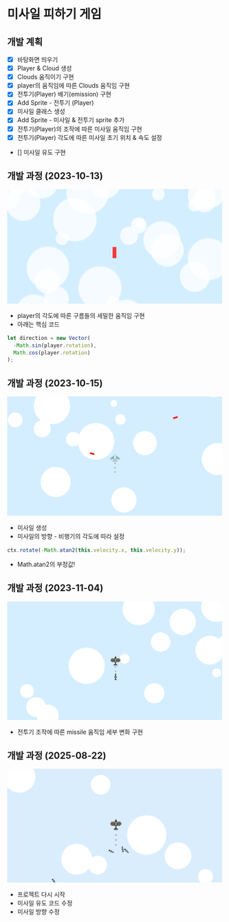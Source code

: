 # 미사일 피하기 게임

## 개발 계획

- [x] 바탕화면 띄우기
- [x] Player & Cloud 생성
- [x] Clouds 움직이기 구현
- [x] player의 움직임에 따른 Clouds 움직임 구현
- [x] 전투기(Player) 배기(emission) 구현
- [x] Add Sprite - 전투기 (Player)
- [x] 미사일 클래스 생성
- [x] Add Sprite - 미사일 & 전투기 sprite 추가
- [x] 전투기(Player)의 조작에 따른 미사일 움직임 구현
- [x] 전투기(Player) 각도에 따른 미사일 초기 위치 & 속도 설정
- [] 미사일 유도 구현

## 개발 과정 (2023-10-13)

<img src="./screen01.png" width="500">

- player의 각도에 따른 구름들의 세밀한 움직임 구현
- 아래는 핵심 코드

```js
let direction = new Vector(
  -Math.sin(player.rotation),
  Math.cos(player.rotation)
);
```

## 개발 과정 (2023-10-15)

<img src="./screen02.png" width="500">

- 미사일 생성
- 미사일의 방향 - 비행기의 각도에 따라 설정

```js
ctx.rotate(-Math.atan2(this.velocity.x, this.velocity.y));
```

- Math.atan2의 부정값!

## 개발 과정 (2023-11-04)

<img src="./screen03.png" width="500">

- 전투기 조작에 따른 missile 움직임 세부 변화 구현

## 개발 과정 (2025-08-22)

<img src="./screen04.png" width="500">

- 프로젝트 다시 시작
- 미사일 유도 코드 수정
- 미사일 방향 수정
